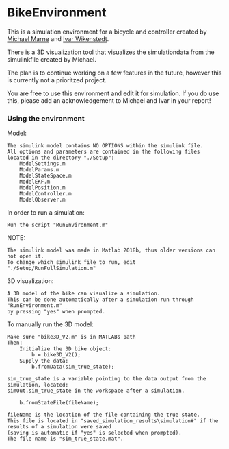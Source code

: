# BikeEnvironment
This is a simulation environment for a bicycle and controller created by [Michael Marne](https://github.com/Kalveo) and [Ivar Wikenstedt](https://github.com/Wikenvar). 

There is a 3D visualization tool that visualizes the simulationdata from the simulinkfile created by Michael.

The plan is to continue working on a few features in the future, however this is currently not a prioritzed project.

You are free to use this environment and edit it for simulation. If you do use this, please add an acknowledgement to Michael and Ivar in your report!

### Using the environment

Model:

	The simulink model contains NO OPTIONS within the simulink file.
	All options and parameters are contained in the following files located in the directory "./Setup":
		ModelSettings.m
		ModelParams.m
		ModelStateSpace.m
		ModelEKF.m
		ModelPosition.m
		ModelController.m
		ModelObserver.m
		
In order to run a simulation:

    Run the script "RunEnvironment.m"

NOTE:
    
    The simulink model was made in Matlab 2018b, thus older versions can not open it.
    To change which simulink file to run, edit "./Setup/RunFullSimulation.m"
		
3D visualization:

    A 3D model of the bike can visualize a simulation. 
    This can be done automatically after a simulation run through "RunEnvironment.m" 
    by pressing "yes" when prompted.
	
To manually run the 3D model:

    Make sure "bike3D_V2.m" is in MATLABs path	
	Then:
		Initialize the 3D bike object:
			b = bike3D_V2();
		Supply the data:
			b.fromData(sim_true_state);
				
	sim_true_state is a variable pointing to the data output from the simulation, located: 
	simOut.sim_true_state in the workspace after a simulation.
				
		b.fromStateFile(fileName);
				
	fileName is the location of the file containing the true state. 
	This file is located in "saved_simulation_results\simulation#" if the results of a simulation were saved 
	(saving is automatic if "yes" is selected when prompted). 
	The file name is "sim_true_state.mat".
